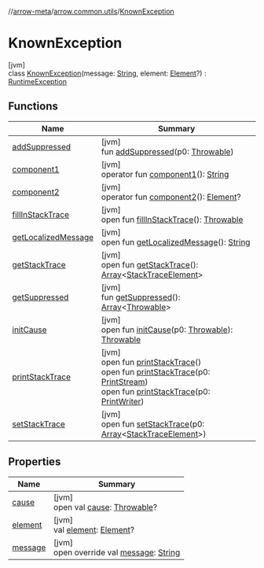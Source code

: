 //[arrow-meta](../../../index.md)/[arrow.common.utils](../index.md)/[KnownException](index.md)

# KnownException

[jvm]\
class [KnownException](index.md)(message: [String](https://kotlinlang.org/api/latest/jvm/stdlib/kotlin/-string/index.html), element: [Element](https://docs.oracle.com/javase/8/docs/api/javax/lang/model/element/Element.html)?) : [RuntimeException](https://docs.oracle.com/javase/8/docs/api/java/lang/RuntimeException.html)

## Functions

| Name | Summary |
|---|---|
| [addSuppressed](index.md#282858770%2FFunctions%2F-35121544) | [jvm]<br>fun [addSuppressed](index.md#282858770%2FFunctions%2F-35121544)(p0: [Throwable](https://kotlinlang.org/api/latest/jvm/stdlib/kotlin/-throwable/index.html)) |
| [component1](component1.md) | [jvm]<br>operator fun [component1](component1.md)(): [String](https://kotlinlang.org/api/latest/jvm/stdlib/kotlin/-string/index.html) |
| [component2](component2.md) | [jvm]<br>operator fun [component2](component2.md)(): [Element](https://docs.oracle.com/javase/8/docs/api/javax/lang/model/element/Element.html)? |
| [fillInStackTrace](index.md#-1102069925%2FFunctions%2F-35121544) | [jvm]<br>open fun [fillInStackTrace](index.md#-1102069925%2FFunctions%2F-35121544)(): [Throwable](https://kotlinlang.org/api/latest/jvm/stdlib/kotlin/-throwable/index.html) |
| [getLocalizedMessage](index.md#1043865560%2FFunctions%2F-35121544) | [jvm]<br>open fun [getLocalizedMessage](index.md#1043865560%2FFunctions%2F-35121544)(): [String](https://kotlinlang.org/api/latest/jvm/stdlib/kotlin/-string/index.html) |
| [getStackTrace](index.md#2050903719%2FFunctions%2F-35121544) | [jvm]<br>open fun [getStackTrace](index.md#2050903719%2FFunctions%2F-35121544)(): [Array](https://kotlinlang.org/api/latest/jvm/stdlib/kotlin/-array/index.html)&lt;[StackTraceElement](https://docs.oracle.com/javase/8/docs/api/java/lang/StackTraceElement.html)&gt; |
| [getSuppressed](index.md#672492560%2FFunctions%2F-35121544) | [jvm]<br>fun [getSuppressed](index.md#672492560%2FFunctions%2F-35121544)(): [Array](https://kotlinlang.org/api/latest/jvm/stdlib/kotlin/-array/index.html)&lt;[Throwable](https://kotlinlang.org/api/latest/jvm/stdlib/kotlin/-throwable/index.html)&gt; |
| [initCause](index.md#-418225042%2FFunctions%2F-35121544) | [jvm]<br>open fun [initCause](index.md#-418225042%2FFunctions%2F-35121544)(p0: [Throwable](https://kotlinlang.org/api/latest/jvm/stdlib/kotlin/-throwable/index.html)): [Throwable](https://kotlinlang.org/api/latest/jvm/stdlib/kotlin/-throwable/index.html) |
| [printStackTrace](index.md#-1769529168%2FFunctions%2F-35121544) | [jvm]<br>open fun [printStackTrace](index.md#-1769529168%2FFunctions%2F-35121544)()<br>open fun [printStackTrace](index.md#1841853697%2FFunctions%2F-35121544)(p0: [PrintStream](https://docs.oracle.com/javase/8/docs/api/java/io/PrintStream.html))<br>open fun [printStackTrace](index.md#1175535278%2FFunctions%2F-35121544)(p0: [PrintWriter](https://docs.oracle.com/javase/8/docs/api/java/io/PrintWriter.html)) |
| [setStackTrace](index.md#2135801318%2FFunctions%2F-35121544) | [jvm]<br>open fun [setStackTrace](index.md#2135801318%2FFunctions%2F-35121544)(p0: [Array](https://kotlinlang.org/api/latest/jvm/stdlib/kotlin/-array/index.html)&lt;[StackTraceElement](https://docs.oracle.com/javase/8/docs/api/java/lang/StackTraceElement.html)&gt;) |

## Properties

| Name | Summary |
|---|---|
| [cause](index.md#-654012527%2FProperties%2F-35121544) | [jvm]<br>open val [cause](index.md#-654012527%2FProperties%2F-35121544): [Throwable](https://kotlinlang.org/api/latest/jvm/stdlib/kotlin/-throwable/index.html)? |
| [element](element.md) | [jvm]<br>val [element](element.md): [Element](https://docs.oracle.com/javase/8/docs/api/javax/lang/model/element/Element.html)? |
| [message](message.md) | [jvm]<br>open override val [message](message.md): [String](https://kotlinlang.org/api/latest/jvm/stdlib/kotlin/-string/index.html) |
